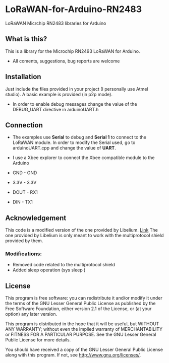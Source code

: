 # LoRaWAN-for-Arduino-RN2483
LoRaWAN Micrchip RN2483 libraries for Arduino

## What is this?

This is a library for the Microchip RN2493 LoRaWAN for Arduino.

- All coments, suggestions, bug reports are welcome

## Installation

Just include the files provided in your project (I personally use Atmel studio). A basic example is provided (in p2p mode).

- In order to enable debug messages change the value of the DEBUG_UART directive in arduinoUART.h

## Connection

- The examples use **Serial** to debug and **Serial 1** to connect to the LoRaWAN module. In order to modify the Serial used, go to arduinoUART.cpp and change the value of **UART**.

- I use a Xbee explorer to connect the Xbee compatible module to the Arduino
- GND - GND
- 3.3V - 3.3V
- DOUT - RX1
- DIN - TX1

## Acknowledgement

This code is a modified version of the one provided by Libelium. [Link](http://www.cooking-hacks.com/media/cooking/images/documentation/tutorial_kit_lorawan/LoRaWAN_library_arduino_v1_3.zip) 
The one provided by Libelium is only meant to work with the multiprotocol shield provided by them. 

### Modifications:

- Removed code related to the multiprotocol shield
- Added sleep operation (sys sleep <valuems>)

## License
This program is free software: you can redistribute it and/or modify
it under the terms of the GNU Lesser General Public License as published by
the Free Software Foundation, either version 2.1 of the License, or
(at your option) any later version.
   
This program is distributed in the hope that it will be useful,
but WITHOUT ANY WARRANTY; without even the implied warranty of
MERCHANTABILITY or FITNESS FOR A PARTICULAR PURPOSE.  See the
GNU Lesser General Public License for more details.
  
You should have received a copy of the GNU Lesser General Public License along with this program.  If not, see <http://www.gnu.org/licenses/>.
